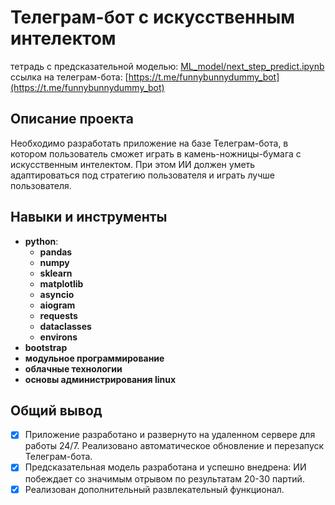 # Телеграм-бот с искусственным интелектом
тетрадь с предсказательной моделью: [ML_model/next_step_predict.ipynb](https://github.com/IvanDmitrich/telegram_bot_with_AI/blob/master/ML_model/next_step_predict.ipynb)
<br>ссылка на телеграм-бота: [https://t.me/funnybunnydummy_bot](https://t.me/funnybunnydummy_bot)
## Описание проекта
Необходимо разработать приложение на базе Телеграм-бота, в котором пользователь сможет играть в камень-ножницы-бумага с искусственным интелектом. При этом ИИ должен уметь адаптироваться под стратегию пользователя и играть лучше пользователя.

## Навыки и инструменты

* **python**:
  * **pandas**
  * **numpy**
  * **sklearn**
  * **matplotlib**
  * **asyncio**
  * **aiogram**
  * **requests**
  * **dataclasses**
  * **environs**
* **bootstrap**
* **модульное программирование**
* **облачные технологии**
* **основы администрирования linux**

## Общий вывод
- [x] Приложение разработано и развернуто на удаленном сервере для работы 24/7. Реализовано автоматическое обновление и перезапуск Телеграм-бота.
- [x] Предсказательная модель разработана и успешно внедрена: ИИ побеждает со значимым отрывом по результатам 20-30 партий.
- [x] Реализован дополнительный развлекательный функционал.
